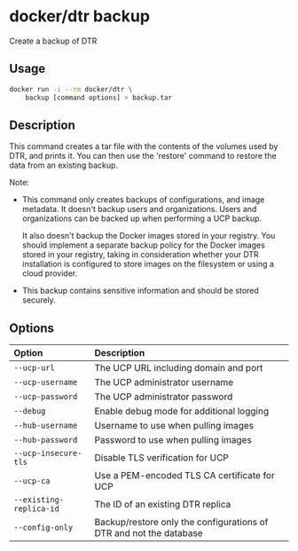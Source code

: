 <!--[metadata]>
+++
title ="backup"
description="Create a backup of DTR"
keywords= ["docker, dtr, cli, backup"]
[menu.main]
parent="dtr_menu_reference"
identifier="dtr_reference_backup"
+++
<![end-metadata]-->

# docker/dtr backup

Create a backup of DTR

## Usage

```bash
docker run -i --rm docker/dtr \
    backup [command options] > backup.tar
```

## Description


This command creates a tar file with the contents of the volumes used by
DTR, and prints it. You can then use the 'restore' command to restore the data
from an existing backup.

Note:

  * This command only creates backups of configurations, and image metadata.
    It doesn't backup users and organizations. Users and organizations can be
    backed up when performing a UCP backup.

    It also doesn't backup the Docker images stored in your registry.
    You should implement a separate backup policy for the Docker images stored
    in your registry, taking in consideration whether your DTR installation is
    configured to store images on the filesystem or using a cloud provider.

  * This backup contains sensitive information and should be
    stored securely.


## Options

| Option                    | Description                |
|:--------------------------|:---------------------------|
|`--ucp-url`|The UCP URL including domain and port|
|`--ucp-username`|The UCP administrator username|
|`--ucp-password`|The UCP administrator password|
|`--debug`|Enable debug mode for additional logging|
|`--hub-username`|Username to use when pulling images|
|`--hub-password`|Password to use when pulling images|
|`--ucp-insecure-tls`|Disable TLS verification for UCP|
|`--ucp-ca`|Use a PEM-encoded TLS CA certificate for UCP|
|`--existing-replica-id`|The ID of an existing DTR replica|
|`--config-only`|Backup/restore only the configurations of DTR and not the database|

